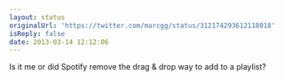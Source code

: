 ```yaml
---
layout: status
originalUrl: 'https://twitter.com/marcgg/status/312174293612118018'
isReply: false
date: 2013-03-14 12:12:06
---
```


Is it me or did Spotify remove the drag &amp; drop way to add to a playlist?
